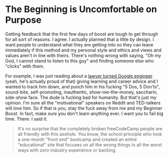 # The Beginning is Uncomfortable on Purpose

Getting feedback that the first few days of boost are tough to get
through for all sort of reasons. I agree. I actually planned that a
little by design. I want people to understand what they are getting into
so they can leave immediately if this method and my personal style and
ethics and views and values aren't in line with theirs. There's nothing
wrong with saying, "Oh my God, I cannot stand to listen to this guy" and
finding someone else who "clicks" with them.

For example, I was just reading about a [lawyer turned Google
engineer][shit] (yeah, he's actually proud of that) giving learning and
career advice and I wanted to track him down, and punch him in his
fucking "5 Dos, 5 Don'ts", sound-bite, self-promoting, inauthentic,
show-me-the-money, saccharin, side-show face. The dude is fucking bad
for humanity. But that's just my opinion. I'm sure all the
"motivational" speakers on Reddit and TED-talkers will *love* him. So if
that is you, stay the fuck away from me and my Beginner Boost. In fact,
make *sure* you don't learn anything ever. I want you to fail big time.
There. I said it. 

[shit]: <https://www.freecodecamp.org/news/from-lawyer-to-google-engineer/>

> It's no surprise that the completely broken
freeCodeCamp people are all friendly with this asshole. You know, the
school principle who took a one-month "front end" bootcamp and created
an entire "educational" site that focuses on all the wrong things in all
the worst ways with *zero* industry experience or backing.

